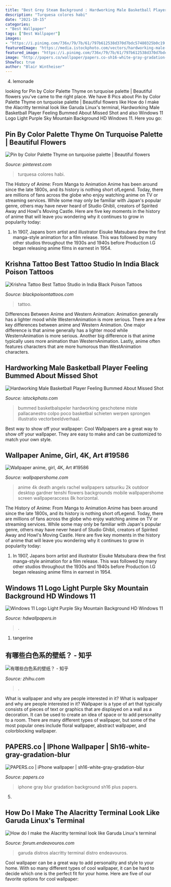 ```yaml
---
title: "Best Grey Steam Background : Hardworking Male Basketball Player Feeling Bummed About Missed Shot"
description: "Turquesa colores habi"
date: "2021-10-15"
categories:
- "Best Wallpaper"
tags: ["Best Wallpaper"]
images:
- "https://i.pinimg.com/736x/79/7b/61/797b612538d370d7bdc57480325b0c19.jpg"
featuredImage: "https://media.istockphoto.com/vectors/hardworking-male-basketball-player-feeling-bummed-about-missed-shot-vector-id929660306?k=6&amp;m=929660306&amp;s=170667a&amp;w=0&amp;h=XLzCyj9BmszokGn6iSVtS4J870hvdk4nDNLH5-8iHxM="
featured_image: "https://i.pinimg.com/736x/79/7b/61/797b612538d370d7bdc57480325b0c19.jpg"
image: "http://papers.co/wallpaper/papers.co-sh16-white-gray-gradation-blur-34-iphone6-plus-wallpaper.jpg"
ShowToc: true
author: "Blair Wintheiser"
---
```



4. lemonade 

	

		
looking for Pin by Color Palette Thyme on turquoise palette | Beautiful flowers you've came to the right place. We have 8 Pics about Pin by Color Palette Thyme on turquoise palette | Beautiful flowers like How do I make the Alacritty terminal look like Garuda Linux&#039;s terminal, Hardworking Male Basketball Player Feeling Bummed About Missed Shot and also Windows 11 Logo Light Purple Sky Mountain Background HD Windows 11. Here you go:
		
    
## Pin By Color Palette Thyme On Turquoise Palette | Beautiful Flowers

<img loading=lazy src="https://i.pinimg.com/736x/79/7b/61/797b612538d370d7bdc57480325b0c19.jpg" onerror="this.onerror=null;this.src='https://tse1.mm.bing.net/th?id=OIP.yw89mx7RQt6SVsBf36XEigHaLH&amp;pid=15.1';" alt="Pin by Color Palette Thyme on turquoise palette | Beautiful flowers">

_Source: pinterest.com_

>turquesa colores habi. 

	

The History of Anime: From Manga to Animation
Anime has been around since the late 1800s, and its history is nothing short ofLegend. Today, there are millions of fans across the globe who enjoy watching anime on TV or streaming services. While some may only be familiar with Japan's popular genre, others may have never heard of Studio Ghibli, creators of Spirited Away and Howl's Moving Castle. Here are five key moments in the history of anime that will leave you wondering why it continues to grow in popularity today:
1) In 1907, Japans born artist and illustrator Eisuke Matsubara drew the first manga-style animation for a film release. This was followed by many other studios throughout the 1930s and 1940s before Production I.G began releasing anime films in earnest in 1954.

    
## Krishna Tattoo Best Tattoo Studio In India Black Poison Tattoos

<img loading=lazy src="https://www.blackpoisontattoos.com/in/wp-content/uploads/2019/10/krishna-tattoo.jpg" onerror="this.onerror=null;this.src='https://tse4.mm.bing.net/th?id=OIP.uwcuMIiNnuvsc5q8KK35uwHaLH&amp;pid=15.1';" alt="Krishna Tattoo Best Tattoo Studio in India Black Poison Tattoos">

_Source: blackpoisontattoos.com_

>tattoo. 

	

Differences Between Anime and Western Animation: Animation generally has a lighter mood while WesternAnimation is more serious.
There are a few key differences between anime and Western Animation. One major difference is that anime generally has a lighter mood while WesternAnimation is more serious. Another big difference is that anime typically uses more animation than WesternAnimation. Lastly, anime often features characters that are more humorous than WestAnimation characters.

    
## Hardworking Male Basketball Player Feeling Bummed About Missed Shot

<img loading=lazy src="https://media.istockphoto.com/vectors/hardworking-male-basketball-player-feeling-bummed-about-missed-shot-vector-id929660306?k=6&amp;m=929660306&amp;s=170667a&amp;w=0&amp;h=XLzCyj9BmszokGn6iSVtS4J870hvdk4nDNLH5-8iHxM=" onerror="this.onerror=null;this.src='https://tse2.mm.bing.net/th?id=OIP.d_GOo9nRbGGAOJO8mT_7LAAAAA&amp;pid=15.1';" alt="Hardworking Male Basketball Player Feeling Bummed About Missed Shot">

_Source: istockphoto.com_

>bummed basketbalspeler hardworking geschotene miste pallacanestro colpo poco basketbal schieten werpen sprongen illustratio vectorbeeldverhaal. 

	

Best way to show off your wallpaper:
Cool Wallpapers are a great way to show off your wallpaper. They are easy to make and can be customized to match your own style.

    
## Wallpaper Anime, Girl, 4K, Art #19586

<img loading=lazy src="https://wallpapershome.com/images/wallpapers/anime-2560x1440-girl-4k-19586.jpg" onerror="this.onerror=null;this.src='https://tse3.mm.bing.net/th?id=OIP.CeWliLxLAa0yOoo3Juny7QHaEK&amp;pid=15.1';" alt="Wallpaper anime, girl, 4K, Art #19586">

_Source: wallpapershome.com_

>anime 4k death angels rachel wallpapers satsuriku 2k outdoor desktop gardner tenshi flowers backgrounds mobile wallpapershome screen wallpaperaccess 8k horizontal. 

	

The History of Anime: From Manga to Animation
Anime has been around since the late 1800s, and its history is nothing short ofLegend. Today, there are millions of fans across the globe who enjoy watching anime on TV or streaming services. While some may only be familiar with Japan's popular genre, others may have never heard of Studio Ghibli, creators of Spirited Away and Howl's Moving Castle. Here are five key moments in the history of anime that will leave you wondering why it continues to grow in popularity today:
1) In 1907, Japans born artist and illustrator Eisuke Matsubara drew the first manga-style animation for a film release. This was followed by many other studios throughout the 1930s and 1940s before Production I.G began releasing anime films in earnest in 1954.

    
## Windows 11 Logo Light Purple Sky Mountain Background HD Windows 11

<img loading=lazy src="https://www.hdwallpapers.in/download/windows_11_logo_light_purple_sky_mountain_background_hd_windows_11-1600x900.jpg" onerror="this.onerror=null;this.src='https://tse3.mm.bing.net/th?id=OIP.HCnmSHuERh9G8btlVGfUGwHaEK&amp;pid=15.1';" alt="Windows 11 Logo Light Purple Sky Mountain Background HD Windows 11">

_Source: hdwallpapers.in_

>. 

	

1. tangerine 

    
## 有哪些白色系的壁纸？ - 知乎

<img loading=lazy src="https://pic4.zhimg.com/v2-1d6fb5939ab6f43828dbce6cbae3ece0_r.jpg?source=1940ef5c" onerror="this.onerror=null;this.src='https://tse4.mm.bing.net/th?id=OIP.btlvsjVc_emvuFeHgfB0tgHaEb&amp;pid=15.1';" alt="有哪些白色系的壁纸？ - 知乎">

_Source: zhihu.com_

>. 

	

What is wallpaper and why are people interested in it?
What is wallpaper and why are people interested in it?
Wallpaper is a type of art that typically consists of pieces of text or graphics that are displayed on a wall as a decoration. It can be used to create an idea of space or to add personality to a room. There are many different types of wallpaper, but some of the most popular ones include floral wallpaper, abstract wallpaper, and colorblocking wallpaper.

    
## PAPERS.co | IPhone Wallpaper | Sh16-white-gray-gradation-blur

<img loading=lazy src="http://papers.co/wallpaper/papers.co-sh16-white-gray-gradation-blur-34-iphone6-plus-wallpaper.jpg" onerror="this.onerror=null;this.src='https://tse2.mm.bing.net/th?id=OIP.HVfQWjuwKvE88hDRRCNxkQHaNK&amp;pid=15.1';" alt="PAPERS.co | iPhone wallpaper | sh16-white-gray-gradation-blur">

_Source: papers.co_

>iphone gray blur gradation background sh16 plus papers. 

	

5.

    
## How Do I Make The Alacritty Terminal Look Like Garuda Linux&#039;s Terminal

<img loading=lazy src="https://forum.endeavouros.com/uploads/default/optimized/3X/2/1/213309878c0f682e45381049d086acffd88e6bce_2_1024x733.png" onerror="this.onerror=null;this.src='https://tse4.mm.bing.net/th?id=OIP.1PagZfusmkvKCnfdfcz7xQHaFT&amp;pid=15.1';" alt="How do I make the Alacritty terminal look like Garuda Linux&#039;s terminal">

_Source: forum.endeavouros.com_

>garuda distros alacritty terminal distro endeavouros. 

	

Cool wallpaper can be a great way to add personality and style to your home. With so many different types of cool wallpaper, it can be hard to decide which one is the perfect fit for your home. Here are five of our favorite options for cool wallpaper: 

